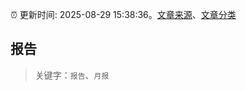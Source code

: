 :alarm_clock: 更新时间: 2025-08-29 15:38:36。[文章来源](/README.md)、[文章分类](/TAGS.md)

## 报告


> 关键字：`报告`、`月报`



